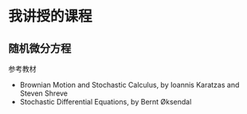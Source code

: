 # 我讲授的课程

## 随机微分方程

参考教材
* Brownian Motion and Stochastic Calculus, by Ioannis Karatzas and Steven Shreve
* Stochastic Differential Equations, by Bernt Øksendal
